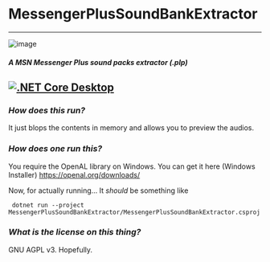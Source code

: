 # **MessengerPlusSoundBankExtractor**
---
![image](https://user-images.githubusercontent.com/889227/225746157-18848bb9-83b7-4718-a9d7-5ec578a07041.png)


#### _A MSN Messenger Plus sound packs extractor (.plp)_
[![.NET Core Desktop](https://github.com/cotti/MessengerPlusSoundBankExtractor/actions/workflows/dotnet-desktop.yml/badge.svg)](https://github.com/cotti/MessengerPlusSoundBankExtractor/actions/workflows/dotnet-desktop.yml)
---

### *How does this run?*

It just blops the contents in memory and allows you to preview the audios.

### *How does one run this?*

You require the OpenAL library on Windows. You can get it here (Windows Installer) https://openal.org/downloads/

Now, for actually running... It _should_ be something like

` dotnet run --project MessengerPlusSoundBankExtractor/MessengerPlusSoundBankExtractor.csproj`

### *What is the license on this thing?*

GNU AGPL v3. Hopefully.
